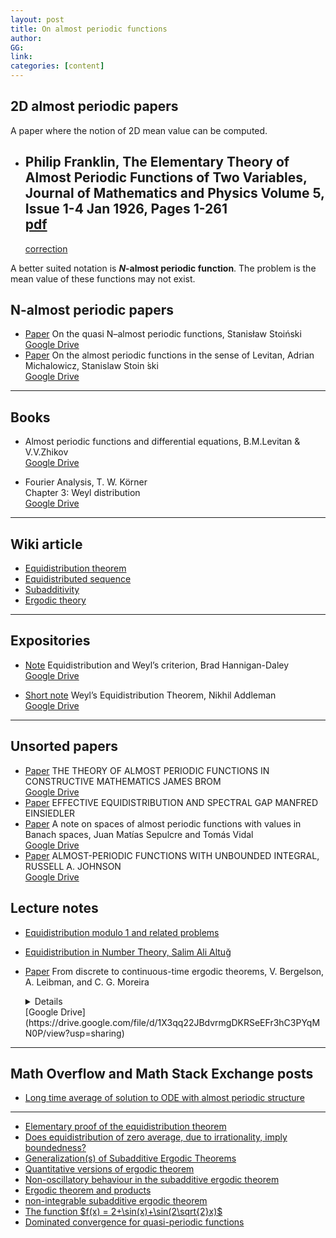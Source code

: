 ```yaml
---
layout: post
title: On almost periodic functions
author: 
GG: 
link: 
categories: [content]
---
```



## 2D almost periodic papers 

A paper where the notion of 2D mean value can be computed. 

- Philip Franklin, The Elementary Theory of Almost Periodic Functions of Two Variables, Journal of Mathematics and Physics Volume 5, Issue 1-4 Jan 1926, Pages 1-261 <br>
    [pdf](https://drive.google.com/file/d/1DxJnqR37VxyzYGj2zrHVl6fCP7a-lmcv/view?usp=sharing) 
    -- 
    [correction](https://drive.google.com/file/d/1oNrlfnsB77D4QXccosC7scsEXga5Zd1w/view?usp=sharing)

A better suited notation is **$N$-almost periodic function**. The problem is the mean value of these functions may not exist.

## N-almost periodic papers
- [Paper]() On the quasi N–almost periodic functions, Stanisław Stoiński<br>
    [Google Drive](https://drive.google.com/file/d/16geMSauMKtXKdYwyECv3Y6HzRAPw6HyC/view?usp=sharing)
- [Paper]() On the almost periodic functions in the sense of Levitan, Adrian        
    Michalowicz, Stanislaw Stoin ́ski <br>
    [Google Drive](https://drive.google.com/file/d/1ef2nrUeISYneJ956qqo1RrYZZNpg3nxy/view?usp=sharing)

--- 
## Books
- Almost periodic functions and differential equations, B.M.Levitan & V.V.Zhikov
  <br>
    [Google Drive](https://drive.google.com/file/d/1wq8oYtktS9NU8M_JT4OJjftDosgaTakb/view?usp=sharing)

- Fourier Analysis, T. W. Körner <br>
  Chapter 3: Weyl distribution <br>
  [Google Drive](https://drive.google.com/file/d/1btrHmVA93nym5ACTxpZpX1WYM4C384hb/view?usp=sharing)



--- 
## Wiki article 
- [Equidistribution theorem](https://en.wikipedia.org/wiki/Equidistribution_theorem)
- [Equidistributed sequence](https://en.wikipedia.org/wiki/Equidistributed_sequence)
- [Subadditivity](https://en.wikipedia.org/wiki/Subadditivity)
- [Ergodic theory](https://en.wikipedia.org/wiki/Ergodic_theory)

--- 
## Expositories

- [Note](http://individual.utoronto.ca/hannigandaley/equidistribution.pdf) Equidistribution and Weyl’s criterion, Brad Hannigan-Daley <br>
    [Google Drive](https://drive.google.com/file/d/1cVbHgTfH3pnoSFwgh7R_5fE7mNwkZhMx/view?usp=sharing)


- [Short note](https://math.unm.edu/~crisp/courses/wavelets/fall13/wavelet-weyl-report2.pdf) Weyl’s Equidistribution Theorem, Nikhil Addleman
  <br>
  [Google Drive](https://drive.google.com/file/d/1W89B57TqUy_Zo9HC1mWgnitaF_H2Zog1/view?usp=sharing) 

---
## Unsorted papers
- [Paper]() THE THEORY OF ALMOST PERIODIC FUNCTIONS
IN CONSTRUCTIVE MATHEMATICS
JAMES BROM<br>
    [Google Drive](https://drive.google.com/file/d/18DoQTY-ZONh97T16_eafFxN_Z6ez2h-A/view?usp=sharing)
- [Paper](https://people.math.ethz.ch/~einsiedl/eff-equi-5ECM.pdf) EFFECTIVE EQUIDISTRIBUTION AND SPECTRAL GAP
MANFRED EINSIEDLER
- [Paper]() A note on spaces of almost periodic functions with values in Banach spaces, Juan Matías Sepulcre and Tomás Vidal <br>
    [Google Drive](https://drive.google.com/file/d/1vqZuSiWa2oNNEltOT44ZHZAdrP-rdfup/view?usp=sharing)
- [Paper]() ALMOST-PERIODIC FUNCTIONS WITH
UNBOUNDED INTEGRAL, RUSSELL A. JOHNSON<br>
    [Google Drive](https://drive.google.com/file/d/1CEI5AB_nM7Uz2iYidyFJFQjYXTY6w2A3/view?usp=sharing)


## Lecture notes
- [Equidistribution modulo 1 and related problems](https://www.math.stonybrook.edu/~rdhough/mat141-fall16/lectures/lecture24.pdf)
- [Equidistribution in Number Theory, Salim Ali Altuğ](https://alexjbest.github.io/equidistribution/equidistribution.pdf)

- [Paper](https://people.math.osu.edu/leibman.1/preprints/dcc.pdf) 
    From discrete to continuous-time ergodic theorems, 
    V. Bergelson, A. Leibman, and C. G. Moreira
    <details>
    This paper gives a way how to go from discrete average to integral form. 
    </details>
    [Google Drive](https://drive.google.com/file/d/1X3qq22JBdvrmgDKRSeEFr3hC3PYqMN0P/view?usp=sharing)



--- 
## Math Overflow and Math Stack Exchange posts

- [Long time average of solution to ODE with almost periodic structure](https://mathoverflow.net/questions/346852/long-time-average-of-solution-to-ode-with-almost-periodic-structure)

--- 

- [Elementary proof of the equidistribution theorem](https://mathoverflow.net/questions/75777/elementary-proof-of-the-equidistribution-theorem)
- [Does equidistribution of zero average, due to irrationality, imply boundedness?](https://mathoverflow.net/questions/150863/does-equidistribution-of-zero-average-due-to-irrationality-imply-boundedness?rq=1)
- [Generalization(s) of Subadditive Ergodic Theorems](https://mathoverflow.net/questions/94782/generalizations-of-subadditive-ergodic-theorems?rq=1)
- [Quantitative versions of ergodic theorem](https://mathoverflow.net/questions/4411/quantitative-versions-of-ergodic-theorem)
- [Non-oscillatory behaviour in the subadditive ergodic theorem](https://mathoverflow.net/questions/70676/non-oscillatory-behaviour-in-the-subadditive-ergodic-theorem?rq=1)
- [Ergodic theorem and products](https://mathoverflow.net/questions/322571/ergodic-theorem-and-products?rq=1)
- [non-integrable subadditive ergodic theorem](https://mathoverflow.net/questions/82214/non-integrable-subadditive-ergodic-theorem?rq=1)
- [The function $f(x) = 2+\sin(x)+\sin(2\sqrt{2}x)$](https://math.stackexchange.com/questions/790947/the-function-ft-2-sint-sint-sqrt2?noredirect=1&lq=1)
- [Dominated convergence for quasi-periodic functions](https://mathoverflow.net/questions/252555/dominated-convergence-for-quasi-periodic-functions)